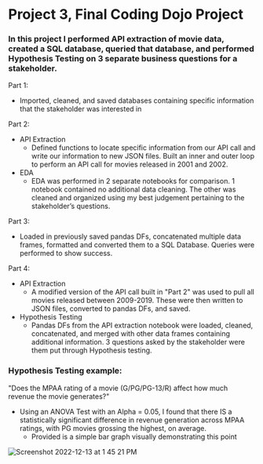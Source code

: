 # Project 3, Final Coding Dojo Project

### In this project I performed API extraction of movie data, created a SQL database, queried that database, and performed Hypothesis Testing on 3 separate business questions for a stakeholder.

Part 1:
- Imported, cleaned, and saved databases containing specific information that the stakeholder was interested in

Part 2:
- API Extraction
  - Defined functions to locate specific information from our API call and write our information to new JSON files. Built an inner and outer loop to perform an API call for movies released in 2001 and 2002.
- EDA
  - EDA was performed in 2 separate notebooks for comparison. 1 notebook contained no additional data cleaning. The other was cleaned and organized using my best judgement pertaining to the stakeholder’s questions.

Part 3:
- Loaded in previously saved pandas DFs, concatenated multiple data frames, formatted and converted them to a SQL Database. Queries were performed to show success.

Part 4:
- API Extraction
  - A modified version of the API call built in "Part 2" was used to pull all movies released between 2009-2019. These were then written to JSON files, converted to pandas DFs, and saved.
- Hypothesis Testing
  - Pandas DFs from the API extraction notebook were loaded, cleaned, concatenated, and merged with other data frames containing additional information. 3 questions asked by the stakeholder were them put through Hypothesis testing.

### Hypothesis Testing example:

"Does the MPAA rating of a movie (G/PG/PG-13/R) affect how much revenue the movie generates?"
- Using an ANOVA Test with an Alpha = 0.05, I found that there IS a statistically significant difference in revenue generation across MPAA ratings, with PG movies grossing the highest, on average.
  - Provided is a simple bar graph visually demonstrating this point


![Screenshot 2022-12-13 at 1 45 21 PM](https://user-images.githubusercontent.com/109368648/207439950-829a4fa3-8a05-4a9e-8186-7afdee3d8f10.png)


